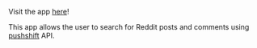 Visit the app [here](https://bmai53.github.io/reddit/)!

This app allows the user to search for Reddit posts and comments using [pushshift](https://pushshift.io/) API.
